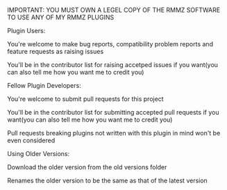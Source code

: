 IMPORTANT: YOU MUST OWN A LEGEL COPY OF THE RMMZ SOFTWARE TO USE ANY OF MY RMMZ PLUGINS

Plugin Users:

You're welcome to make bug reports, compatibility problem reports and feature requests as raising issues

You'll be in the contributor list for raising accetped issues if you want(you can also tell me how you want me to credit you)

Fellow Plugin Developers:

You're welcome to submit pull requests for this project

You'll be in the contributor list for submitting accepted pull requests if you want(you can also tell me how you want me to credit you)

Pull requests breaking plugins not written with this plugin in mind won't be even considered

Using Older Versions:

Download the older version from the old versions folder

Renames the older version to be the same as that of the latest version
